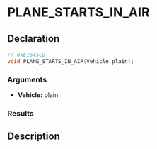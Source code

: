 # PLANE_STARTS_IN_AIR

## Declaration
```cpp
// 0xE1645CD
void PLANE_STARTS_IN_AIR(Vehicle plain);
```

### Arguments
- **Vehicle:** plain

### Results

## Description
